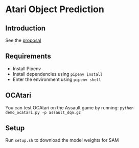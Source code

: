 # Atari Object Prediction

## Introduction

See the [proposal](proposal.pdf)

## Requirements

- Install Pipenv
- Install dependencies using `pipenv install`
- Enter the environment using `pipenv shell`

## OCAtari

You can test OCAtari on the Assault game by running:
`python demo_ocatari.py -p assault_dqn.gz`


## Setup

Run `setup.sh` to download the model weights for SAM